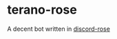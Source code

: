 # terano-rose

A decent bot written in [discord-rose](https://github.com/discord-rose/discord-rose)
